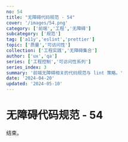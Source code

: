 ```yaml
---
no: 54
title: "无障碍代码规范 - 54"
cover: '/images/54.png'
category: ['前端','工程','无障碍']
subcategory: ['规范']
tag: ['a11y','eslint','prettier']
topic: ['质量','可访问性']
collection: ['工程实践','无障碍集合']
author: ['ux','qa']
series: ['工程控制','可访问性系列']
series_index: 3
summary: '前端无障碍相关的代码规范与 lint 策略。'
date: '2024-04-20'
updated: '2024-05-10'
---
```


# 无障碍代码规范 - 54

结束。
